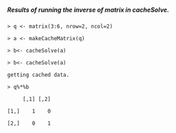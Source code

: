 ##### Results of running the inverse of matrix in cacheSolve.

<!-- --> 
    > q <- matrix(3:6, nrow=2, ncol=2)

    > a <- makeCacheMatrix(q) 

    > b<- cacheSolve(a)

    > b<- cacheSolve(a)

    getting cached data.

    > q%*%b

         [,1] [,2]

    [1,]    1    0

    [2,]    0    1


